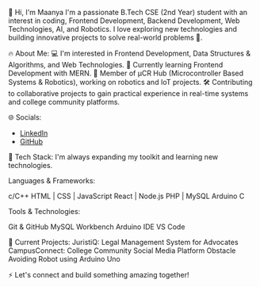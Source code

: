 👋 Hi, I'm Maanya
I'm a passionate B.Tech CSE (2nd Year) student with an interest in coding, Frontend Development, Backend Development, Web Technologies, AI, and Robotics. I love exploring new technologies and building innovative projects to solve real-world problems 🚀.

🔥 About Me:
💻 I'm interested in Frontend Development, Data Structures & Algorithms, and Web Technologies.
🌱 Currently learning Frontend Development with MERN.
🤖 Member of μCR Hub (Microcontroller Based Systems & Robotics), working on robotics and IoT projects.
🛠️ Contributing to collaborative projects to gain practical experience in real-time systems and college community platforms.

🌐 Socials:
- [LinkedIn](www.linkedin.com/in/maanya14)
- [GitHub](https://github.com/maanya14)


💪 Tech Stack:
I'm always expanding my toolkit and learning new technologies.

Languages & Frameworks:

c/C++
HTML | CSS | JavaScript
React | Node.js
PHP | MySQL
Arduino C

Tools & Technologies:

Git & GitHub
MySQL Workbench
Arduino IDE
VS Code

📌 Current Projects:
JuristiQ: Legal Management System for Advocates
CampusConnect: College Community Social Media Platform
Obstacle Avoiding Robot using Arduino Uno

⚡ Let's connect and build something amazing together!

